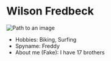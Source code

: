 # Wilson Fredbeck

![Path to an image](happiness.jpg)

- Hobbies: Biking, Surfing
- Spyname: Freddy
- About me (Fake): I have 17 brothers
